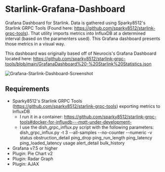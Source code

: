 # Starlink-Grafana-Dashboard
Grafana Dashboard for Starlink. Data is gathered using Sparky8512's Starlink GRPC Tools (Found here: https://github.com/sparky8512/starlink-grpc-tools). That utility imports metrics into InfluxDB at a determined interval (based on the paramenters used). This Grafana dashboard presents those metrics in a visual way. 

This dashboard was originally based off of Neurocis's Grafana Dashboard located here: https://github.com/sparky8512/starlink-grpc-tools/blob/main/GrafanaDashboard%20-%20Starlink%20Statistics.json

![Grafana-Starlink-Dashboard-Screenshot](https://user-images.githubusercontent.com/6382844/126184441-a308ba83-20e5-4ff1-812d-f1971c59971d.PNG)

## Requirements
- Sparky8512's Starlink GRPC Tools (https://github.com/sparky8512/starlink-grpc-tools) exporting metrics to InfluxDB
  - I run it in a container: https://github.com/sparky8512/starlink-grpc-tools#docker-for-influxdb---mqtt-under-development-
  - I use the dish_grpc_influx.py script with the following parameters: dish_grpc_influx.py -t 3 --all-samples --no-counter --numeric -v status obstruction_detail ping_drop ping_run_length ping_latency ping_loaded_latency usage alert_detail bulk_history
- Grafana v7.5 or higher
- Plugin: Pie Chart v2
- Plugin: Radar Graph
- Plugin: AJAX

